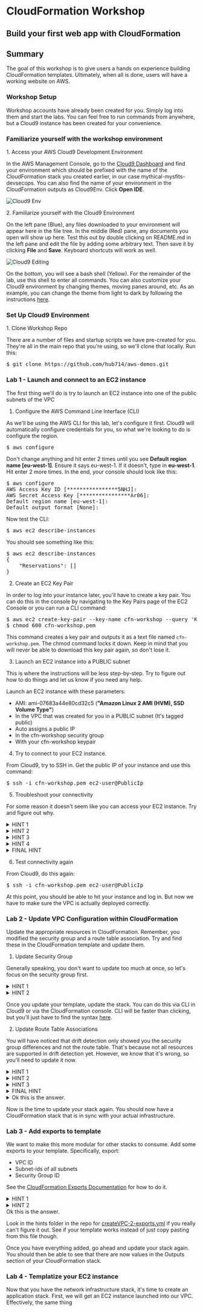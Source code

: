 # CloudFormation Workshop
## Build your first web app with CloudFormation

## Summary
The goal of this workshop is to give users a hands on experience building CloudFormation templates. Ultimately, when all is done, users will have a working website on AWS. 

### Workshop Setup
Workshop accounts have already been created for you. Simply log into them and start the labs. You can feel free to run commands from anywhere, but a Cloud9 instance has been created for your convenience.

### Familiarize yourself with the workshop environment

1\. Access your AWS Cloud9 Development Environment

In the AWS Management Console, go to the [Cloud9 Dashboard](https://console.aws.amazon.com/cloud9/home) and find your environment which should be prefixed with the name of the CloudFormation stack you created earlier, in our case mythical-mysfits-devsecops. You can also find the name of your environment in the CloudFormation outputs as Cloud9Env. Click **Open IDE**.

![Cloud9 Env](images/cloud9.png)

2\. Familiarize yourself with the Cloud9 Environment

On the left pane (Blue), any files downloaded to your environment will appear here in the file tree. In the middle (Red) pane, any documents you open will show up here. Test this out by double clicking on README.md in the left pane and edit the file by adding some arbitrary text. Then save it by clicking **File** and **Save**. Keyboard shortcuts will work as well.

![Cloud9 Editing](images/cloud9-environment.png)

On the bottom, you will see a bash shell (Yellow). For the remainder of the lab, use this shell to enter all commands.  You can also customize your Cloud9 environment by changing themes, moving panes around, etc. As an example, you can change the theme from light to dark by following the instructions [here](https://docs.aws.amazon.com/cloud9/latest/user-guide/settings-theme.html).

### Set Up Cloud9 Environment

1\. Clone Workshop Repo

There are a number of files and startup scripts we have pre-created for you. They're all in the main repo that you're using, so we'll clone that locally. Run this:

<pre>
$ git clone https://github.com/hub714/aws-demos.git
</pre>

### Lab 1 - Launch and connect to an EC2 instance
The first thing we'll do is try to launch an EC2 instance into one of the public subnets of the VPC

1. Configure the AWS Command Line Interface (CLI)

As we'll be using the AWS CLI for this lab, let's configure it first. Cloud9 will automatically configure credentials for you, so what we're looking to do is configure the region.

<pre>
$ aws configure
</pre>

Don't change anything and hit enter 2 times until you see **Default region name [eu-west-1]**. Ensure it says eu-west-1. If it doesn't, type in **eu-west-1**. Hit enter 2 more times. In the end, your console should look like this:

<pre>
$ aws configure
AWS Access Key ID [****************5NHJ]: 
AWS Secret Access Key [****************Ar06]: 
Default region name [eu-west-1]: 
Default output format [None]: 
</pre>

Now test the CLI:

<pre>
$ aws ec2 describe-instances
</pre>

You should see something like this:

<pre>
$ aws ec2 describe-instances
{
    "Reservations": []
}
</pre>

2. Create an EC2 Key Pair

In order to log into your instance later, you'll have to create a key pair. You can do this in the console by navigating to the Key Pairs page of the EC2 Console or you can run a CLI command:

<pre>
$ aws ec2 create-key-pair --key-name cfn-workshop --query 'KeyMaterial' --output text > cfn-workshop.pem
$ chmod 600 cfn-workshop.pem
</pre>

This command creates a key pair and outputs it as a text file named `cfn-workshop.pem`. The chmod command locks it down. Keep in mind that you will never be able to download this key pair again, so don't lose it.

3. Launch an EC2 instance into a PUBLIC subnet

This is where the instructions will be less step-by-step. Try to figure out how to do things and let us know if you need any help. 

Launch an EC2 instance with these parameters:
- AMI: ami-07683a44e80cd32c5 (**"Amazon Linux 2 AMI (HVM), SSD Volume Type"**)
- In the VPC that was created for you in a PUBLIC subnet (It's tagged public)
- Auto assigns a public IP
- In the cfn-workshop security group
- With your cfn-workshop keypair

4. Try to connect to your EC2 instance.

From Cloud9, try to SSH in. Get the public IP of your instance and use this command:

<pre>
$ ssh -i cfn-workshop.pem ec2-user@PublicIp
</pre>

5. Troubleshoot your connectivity

For some reason it doesn't seem like you can access your EC2 instance. Try and figure out why. 
<details>
<summary>HINT 1</summary>
There are a number of prerequisites for EC2 instances to be reachable via public IP. First they must have a public IP. Make sure you set the instance up properly with a publicly routable IP. 
</details>

<details>
<summary>HINT 2</summary>
The next thing to look at is the security group of your instance. Is it allowing access to port 22 from anything?
</details>

<details>
<summary>HINT 3</summary>
Finally, let's consider the VPC design. It's possible that the VPC was designed incorrectly. 
</details>

<details>
<summary>HINT 4</summary>

Check the subnet your instance is in and look at the route tables. What's required for internet connectivity here? Since we're focusing on the public subnet, the answer is here: [VPC Scenario 1](https://docs.aws.amazon.com/vpc/latest/userguide/VPC_Scenario1.html).

</details>

<details>
<summary>FINAL HINT</summary>
Does the route table show a route to an IGW for 0.0.0.0/0? It doesn't. Choose a different route table to associate with the subnet. One of them will have the 0.0.0.0/0 route.
</details>

6. Test connectivity again

From Cloud9, do this again:

<pre>
$ ssh -i cfn-workshop.pem ec2-user@PublicIp
</pre>

At this point, you should be able to hit your instance and log in. But now we have to make sure the VPC is actually deployed correctly. 

### Lab 2 - Update VPC Configuration within CloudFormation

Update the appropriate resources in CloudFormation. Remember, you modified the security group and a route table association. Try and find these in the CloudFormation template and update them. 

1. Update Security Group

Generally speaking, you don't want to update too much at once, so let's focus on the security group first.

<details>
<summary>HINT 1</summary>

First is the security group. Navigate to the CloudFormation console and run **Drift Detection** against your stack and see if what it tells you aligns with what you have changed.

</details>

<details>
<summary>HINT 2</summary>

Still can't figure out the security group? See line 158. What needs to be added? See [EC2::SecurityGroup Resource Type Reference](https://docs.aws.amazon.com/AWSCloudFormation/latest/UserGuide/aws-properties-ec2-security-group.html). 

</details>

Once you update your template, update the stack. You can do this via CLI in Cloud9 or via the CloudFormation console. CLI will be faster than clicking, but you'll just have to find the syntax [here](https://docs.aws.amazon.com/cli/latest/reference/cloudformation/update-stack.html). 

2. Update Route Table Associations

You will have noticed that drift detection only showed you the security group differences and not the route table. That's because not all resources are supported in drift detection yet. However, we know that it's wrong, so you'll need to update it now. 

<details>
<summary>HINT 1</summary>

See the [AWS::EC2::SubnetRouteTableAssociation](https://docs.aws.amazon.com/AWSCloudFormation/latest/UserGuide/aws-resource-ec2-subnet-route-table-assoc.html) documentation for how to update this resource. 

</details>

<details>
<summary>HINT 2</summary>

Look through the template to find the associations. What are they associated to and is there a better option?

</details>

<details>
<summary>HINT 3</summary>

There was a PublicRouteTable resource created. Maybe we can do something with it?

</details>

<details>
<summary>FINAL HINT</summary>

Look at lines 174, 180. 

</details>

<details>
<summary>Ok this is the answer.</summary>

Look in the hints folder in the repo for [createVPC-fixnet.yml](https://github.com/hub714/aws-demos/blob/master/cloudformation-workshop/hints/createVPC-1-fixnet.yml) if you really can't figure it out. See if your template works instead of just copy pasting from this file though.

</details>

Now is the time to update your stack again. You should now have a CloudFormation stack that is in sync with your actual infrastructure.

### Lab 3 - Add exports to template

We want to make this more modular for other stacks to consume. Add some exports to your template. Specifically, export:
- VPC ID
- Subnet-ids of all subnets
- Security Group ID

See the [CloudFormation Exports Documentation](https://docs.aws.amazon.com/AWSCloudFormation/latest/UserGuide/using-cfn-stack-exports.html) for how to do it.

<details>
<summary>HINT 1</summary>

Exports are done in the Outputs section of a CloudFormation template. Our template doesn't have one, so you'll have to add one.

</details>

<details>
<summary>HINT 2</summary>

You can use references like ${AWS::StackName} to make your exports unique. Think about how you would want to import them yourself later.

</details>

<summary>Ok this is the answer.</summary>

Look in the hints folder in the repo for [createVPC-2-exports.yml](https://github.com/hub714/aws-demos/blob/master/cloudformation-workshop/hints/createVPC-2-exports.yml) if you really can't figure it out. See if your template works instead of just copy pasting from this file though.

</details>

Once you have everything added, go ahead and update your stack again. You should then be able to see that there are now values in the Outputs section of your CloudFormation stack.

### Lab 4 - Templatize your EC2 instance

Now that you have the network infrastructure stack, it's time to create an application stack. First, we will get an EC2 instance launched into our VPC. Effectively, the same thing 
